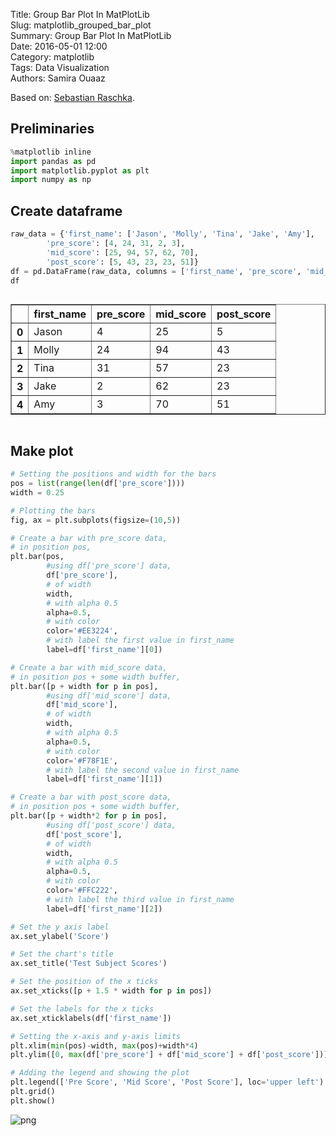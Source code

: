 Title: Group Bar Plot In MatPlotLib  
Slug: matplotlib_grouped_bar_plot  
Summary: Group Bar Plot In MatPlotLib  
Date: 2016-05-01 12:00  
Category: matplotlib  
Tags: Data Visualization  
Authors: Samira Ouaaz  

Based on: [Sebastian Raschka](http://nbviewer.ipython.org/github/rasbt/matplotlib-gallery/blob/master/ipynb/barplots.ipynb).

## Preliminaries


```python
%matplotlib inline
import pandas as pd
import matplotlib.pyplot as plt
import numpy as np
```

## Create dataframe


```python
raw_data = {'first_name': ['Jason', 'Molly', 'Tina', 'Jake', 'Amy'],
        'pre_score': [4, 24, 31, 2, 3],
        'mid_score': [25, 94, 57, 62, 70],
        'post_score': [5, 43, 23, 23, 51]}
df = pd.DataFrame(raw_data, columns = ['first_name', 'pre_score', 'mid_score', 'post_score'])
df
```




<div style="max-height:1000px;max-width:1500px;overflow:auto;">
<table border="1" class="dataframe">
  <thead>
    <tr style="text-align: right;">
      <th></th>
      <th>first_name</th>
      <th>pre_score</th>
      <th>mid_score</th>
      <th>post_score</th>
    </tr>
  </thead>
  <tbody>
    <tr>
      <th>0</th>
      <td> Jason</td>
      <td>  4</td>
      <td> 25</td>
      <td>  5</td>
    </tr>
    <tr>
      <th>1</th>
      <td> Molly</td>
      <td> 24</td>
      <td> 94</td>
      <td> 43</td>
    </tr>
    <tr>
      <th>2</th>
      <td>  Tina</td>
      <td> 31</td>
      <td> 57</td>
      <td> 23</td>
    </tr>
    <tr>
      <th>3</th>
      <td>  Jake</td>
      <td>  2</td>
      <td> 62</td>
      <td> 23</td>
    </tr>
    <tr>
      <th>4</th>
      <td>   Amy</td>
      <td>  3</td>
      <td> 70</td>
      <td> 51</td>
    </tr>
  </tbody>
</table>
</div>



## Make plot


```python
# Setting the positions and width for the bars
pos = list(range(len(df['pre_score'])))
width = 0.25

# Plotting the bars
fig, ax = plt.subplots(figsize=(10,5))

# Create a bar with pre_score data,
# in position pos,
plt.bar(pos,
        #using df['pre_score'] data,
        df['pre_score'],
        # of width
        width,
        # with alpha 0.5
        alpha=0.5,
        # with color
        color='#EE3224',
        # with label the first value in first_name
        label=df['first_name'][0])

# Create a bar with mid_score data,
# in position pos + some width buffer,
plt.bar([p + width for p in pos],
        #using df['mid_score'] data,
        df['mid_score'],
        # of width
        width,
        # with alpha 0.5
        alpha=0.5,
        # with color
        color='#F78F1E',
        # with label the second value in first_name
        label=df['first_name'][1])

# Create a bar with post_score data,
# in position pos + some width buffer,
plt.bar([p + width*2 for p in pos],
        #using df['post_score'] data,
        df['post_score'],
        # of width
        width,
        # with alpha 0.5
        alpha=0.5,
        # with color
        color='#FFC222',
        # with label the third value in first_name
        label=df['first_name'][2])

# Set the y axis label
ax.set_ylabel('Score')

# Set the chart's title
ax.set_title('Test Subject Scores')

# Set the position of the x ticks
ax.set_xticks([p + 1.5 * width for p in pos])

# Set the labels for the x ticks
ax.set_xticklabels(df['first_name'])

# Setting the x-axis and y-axis limits
plt.xlim(min(pos)-width, max(pos)+width*4)
plt.ylim([0, max(df['pre_score'] + df['mid_score'] + df['post_score'])] )

# Adding the legend and showing the plot
plt.legend(['Pre Score', 'Mid Score', 'Post Score'], loc='upper left')
plt.grid()
plt.show()
```

![png]({filename}/images/matplotlib_grouped_bar_plot/output_6_0.png)
